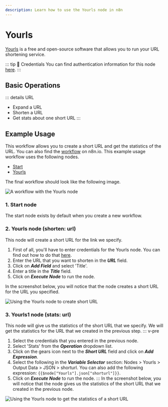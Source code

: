 ```yaml
---
description: Learn how to use the Yourls node in n8n
---
```


# Yourls

[Yourls](http://yourls.org/) is a free and open-source software that allows you to run your URL shortening service.

::: tip 🔑 Credentials
You can find authentication information for this node [here](../../../credentials/Yourls/README.md).
:::

## Basic Operations

::: details URL
- Expand a URL
- Shorten a URL
- Get stats about one short URL
:::

## Example Usage

This workflow allows you to create a short URL and get the statistics of the URL. You can also find the [workflow](https://n8n.io/workflows/815) on n8n.io. This example usage workflow uses the following nodes.
- [Start](../../core-nodes/Start/README.md)
- [Yourls]()

The final workflow should look like the following image.

![A workflow with the Yourls node](./workflow.png)

### 1. Start node

The start node exists by default when you create a new workflow.

### 2. Yourls node (shorten: url)

This node will create  a short URL for the link we specify.

1. First of all, you'll have to enter credentials for the Yourls node. You can find out how to do that [here](../../../credentials/Yourls/README.md).
2. Enter the URL that you want to shorten in the ***URL*** field.
3. Click on ***Add Field*** and select 'Title'.
4. Enter a title in the ***Title*** field.
5. Click on ***Execute Node*** to run the node.

In the screenshot below, you will notice that the node creates a short URL for the URL you specified.

![Using the Yourls node to create short URL](./Yourls_node.png)

### 3. Yourls1 node (stats: url)

This node will give us the statistics of the short URL that we specify. We will get the statistics for the URL that we created in the previous step.
::: v-pre
1. Select the credentials that you entered in the previous node.
2. Select 'Stats' from the ***Operation*** dropdown list.
3. Click on the gears icon next to the ***Short URL*** field and click on ***Add Expression***.
4. Select the following in the ***Variable Selector*** section: Nodes > Yourls > Output Data > JSON > shorturl. You can also add the following expression: `{{$node["Yourls"].json["shorturl"]}}`.
5. Click on ***Execute Node*** to run the node.
:::
In the screenshot below, you will notice that the node gives us the statistics of the short URL that we created in the previous node.

![Using the Yourls node to get the statistics of a short URL](./Yourls1_node.png)
